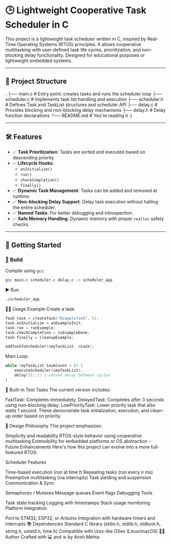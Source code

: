 # 🕒 Lightweight Cooperative Task Scheduler in C

This project is a lightweight task scheduler written in C, inspired by Real-Time Operating Systems (RTOS) principles. It allows cooperative multitasking with user-defined task life cycles, prioritization, and non-blocking delay functionality. Designed for educational purposes or lightweight embedded systems.

---

## 📂 Project Structure

.
├── main.c        # Entry point: creates tasks and runs the scheduler loop
├── scheduler.c   # Implements task list handling and execution
├── scheduler.h   # Defines Task and TaskList structures and scheduler API
├── delay.c       # Provides blocking and non-blocking delay mechanisms
├── delay.h       # Delay function declarations
└── README.md     # You're reading it :)


---

## 🛠 Features

- ✅ **Task Prioritization**: Tasks are sorted and executed based on descending priority.
- ✅ **Lifecycle Hooks**:
    - `onInitialize()`
    - `run()`
    - `checkCompletion()`
    - `finally()`
- ✅ **Dynamic Task Management**: Tasks can be added and removed at runtime.
- ✅ **Non-blocking Delay Support**: Delay task execution without halting the entire scheduler.
- ✅ **Named Tasks**: For better debugging and introspection.
- ✅ **Safe Memory Handling**: Dynamic memory with proper `realloc` safety checks.

---

## 🚀 Getting Started

### 🔧 Build

Compile using `gcc`:

```bash
gcc main.c scheduler.c delay.c -o scheduler_app
```

▶️ Run

```bash
./scheduler_app
```

👨‍💻 Usage Example
Create a task:
```c
Task task = createTask("ExampleTask", 5);
task.onInitialize = onExampleInit;
task.run = runExample;
task.checkCompletion = isExampleDone;
task.finally = cleanupExample;

addTaskToScheduler(&myTaskList, &task);
```

Main Loop:

```C
while (myTaskList.taskCount > 0) {
    executeScheduler(&myTaskList);
    delay(1); // 1-second delay between cycles
}
```


🧪 Built-in Test Tasks
The current version includes:

FastTask: Completes immediately.
DelayedTask: Completes after 3 seconds using non-blocking delay.
LowPriorityTask: Lower priority task that also waits 1 second.
These demonstrate task initialization, execution, and clean-up order based on priority.

🧠 Design Philosophy
This project emphasizes:

Simplicity and readability
RTOS-style behavior using cooperative multitasking
Extensibility for embedded platforms or OS abstraction
💡 Future Enhancements
Here's how this project can evolve into a more full-featured RTOS:

Scheduler Features

Time-based execution (run at time $t$)
Repeating tasks (run every $n$ ms)
Preemptive multitasking (via interrupts)
Task yielding and suspension
Communication & Sync

Semaphores / Mutexes
Message queues
Event flags
Debugging Tools

Task state tracking
Logging with timestamps
Stack usage monitoring
Platform Integration

Port to STM32, ESP32, or Arduino
Integration with hardware timers and interrupts
📚 Dependencies
Standard C library (stdio.h, stdlib.h, stdbool.h, string.h, unistd.h, time.h)
Compatible with Unix-like OSes (Linux/macOS)
🙋‍♂️ Author
Crafted with 💻 and ☕ by Ansh Mehta